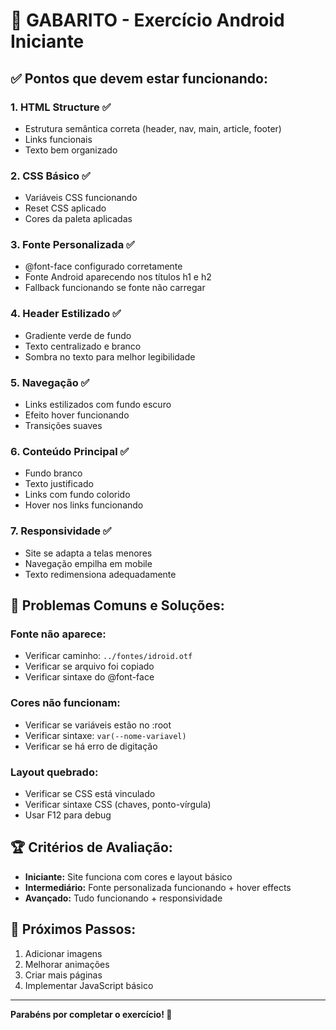 # 🎯 GABARITO - Exercício Android Iniciante

## ✅ **Pontos que devem estar funcionando:**

### **1. HTML Structure ✅**
- Estrutura semântica correta (header, nav, main, article, footer)
- Links funcionais
- Texto bem organizado

### **2. CSS Básico ✅**
- Variáveis CSS funcionando
- Reset CSS aplicado
- Cores da paleta aplicadas

### **3. Fonte Personalizada ✅**
- @font-face configurado corretamente
- Fonte Android aparecendo nos títulos h1 e h2
- Fallback funcionando se fonte não carregar

### **4. Header Estilizado ✅**
- Gradiente verde de fundo
- Texto centralizado e branco
- Sombra no texto para melhor legibilidade

### **5. Navegação ✅**
- Links estilizados com fundo escuro
- Efeito hover funcionando
- Transições suaves

### **6. Conteúdo Principal ✅**
- Fundo branco
- Texto justificado
- Links com fundo colorido
- Hover nos links funcionando

### **7. Responsividade ✅**
- Site se adapta a telas menores
- Navegação empilha em mobile
- Texto redimensiona adequadamente

## 🐛 **Problemas Comuns e Soluções:**

### **Fonte não aparece:**
- Verificar caminho: `../fontes/idroid.otf`
- Verificar se arquivo foi copiado
- Verificar sintaxe do @font-face

### **Cores não funcionam:**
- Verificar se variáveis estão no :root
- Verificar sintaxe: `var(--nome-variavel)`
- Verificar se há erro de digitação

### **Layout quebrado:**
- Verificar se CSS está vinculado
- Verificar sintaxe CSS (chaves, ponto-vírgula)
- Usar F12 para debug

## 🏆 **Critérios de Avaliação:**

- **Iniciante:** Site funciona com cores e layout básico
- **Intermediário:** Fonte personalizada funcionando + hover effects
- **Avançado:** Tudo funcionando + responsividade

## 📝 **Próximos Passos:**

1. Adicionar imagens
2. Melhorar animações
3. Criar mais páginas
4. Implementar JavaScript básico

---

**Parabéns por completar o exercício! 🎉**